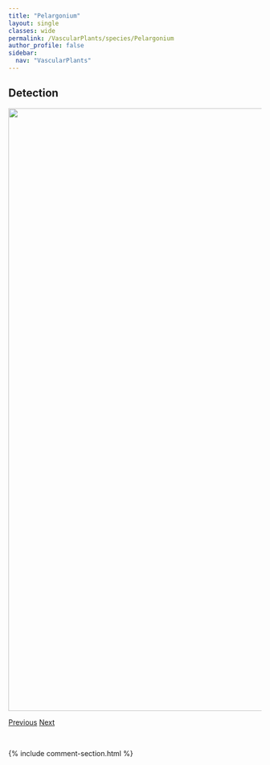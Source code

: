 ```yaml
---
title: "Pelargonium"
layout: single
classes: wide
permalink: /VascularPlants/species/Pelargonium
author_profile: false
sidebar:
  nav: "VascularPlants"
---
```


<h2>Detection</h2>

<a href="https://drive.google.com/uc?export=view&id=19zNL3ZFTVjZ0LT3BgsfoHZmgx1MC8GZs">
<img src="https://drive.google.com/uc?export=view&id=19zNL3ZFTVjZ0LT3BgsfoHZmgx1MC8GZs" height = "1200" width = "800">
</a>


<a href="/DevelopmentWebsite/VascularPlants/species/PediomelumEsculentum" class="pagination--pager" title="Pediomelum esculentum">Previous</a> <a href="/DevelopmentWebsite/VascularPlants/species/Penstemon" class="pagination--pager" title="Penstemon">Next</a>

<p>&nbsp;</p>

{% include comment-section.html %}

